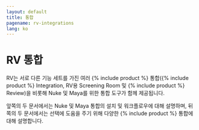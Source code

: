 ```yaml
---
layout: default
title: 통합
pagename: rv-integrations
lang: ko
---
```


# RV 통합

RV는 서로 다른 기능 세트를 가진 여러 {% include product %} 통합({% include product %} Integration, RV용 Screening Room 및 {% include product %} Review)을 비롯해 Nuke 및 Maya를 위한 통합 도구가 함께 제공됩니다. 

앞쪽의 두 문서에서는 Nuke 및 Maya 통합의 설치 및 워크플로우에 대해 설명하며, 뒤쪽의 두 문서에서는 선택에 도움을 주기 위해 다양한 {% include product %} 통합에 대해 설명합니다.
